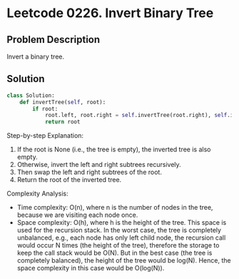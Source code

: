# Leetcode 0226. Invert Binary Tree

## Problem Description
Invert a binary tree.

## Solution
```python
class Solution:
    def invertTree(self, root):
        if root:
            root.left, root.right = self.invertTree(root.right), self.invertTree(root.left)
            return root
```

Step-by-step Explanation: 
1. If the root is None (i.e., the tree is empty), the inverted tree is also empty.
2. Otherwise, invert the left and right subtrees recursively.
3. Then swap the left and right subtrees of the root.
4. Return the root of the inverted tree.

Complexity Analysis: 
- Time complexity: O(n), where n is the number of nodes in the tree, because we are visiting each node once.
- Space complexity: O(h), where h is the height of the tree. This space is used for the recursion stack. In the worst case, the tree is completely unbalanced, e.g., each node has only left child node, the recursion call would occur N times (the height of the tree), therefore the storage to keep the call stack would be O(N). But in the best case (the tree is completely balanced), the height of the tree would be log(N). Hence, the space complexity in this case would be O(log(N)).